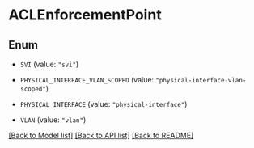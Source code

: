 # ACLEnforcementPoint

## Enum


* `SVI` (value: `"svi"`)

* `PHYSICAL_INTERFACE_VLAN_SCOPED` (value: `"physical-interface-vlan-scoped"`)

* `PHYSICAL_INTERFACE` (value: `"physical-interface"`)

* `VLAN` (value: `"vlan"`)


[[Back to Model list]](../README.md#documentation-for-models) [[Back to API list]](../README.md#documentation-for-api-endpoints) [[Back to README]](../README.md)


